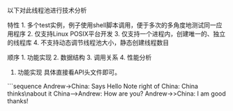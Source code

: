 以下对此线程池进行技术分析

特性
	1. 多个test实例，例子使用shell脚本调用，便于多次的多角度地测试同一应用程序
	2. 仅支持Linux POSIX平台开发
	3. 仅支持一个进程内，创建唯一的、独立的线程库
	4. 不支持动态调节线程池大小，静态创建线程数目

顺序
	1. 功能实现
	2. 数据结构
	3. 调用关系
	4. 性能分析

1. 功能实现
	具体直接看API头文件即可。

​```sequence
Andrew->China: Says Hello
Note right of China: China thinks\nabout it
China-->Andrew: How are you?
Andrew->>China: I am good thanks!
```